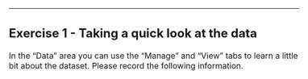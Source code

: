 <style type="text/css">
body, td {
   font-size: 16px;
}
.table { width: auto; }
</style>

------------------------------------------------------------------------

Exercise 1 - Taking a quick look at the data
--------------------------------------------

In the “Data” area you can use the “Manage” and “View” tabs to learn a
little bit about the dataset. Please record the following information.
